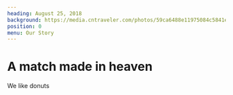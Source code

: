 ```yaml
---
heading: August 25, 2018
background: https://media.cntraveler.com/photos/59ca6488e11975084c5841ea/master/pass/Federal_160415_FEDERALdonuts64786.jpg
position: 0
menu: Our Story
---
```


# A match made in heaven

We like donuts